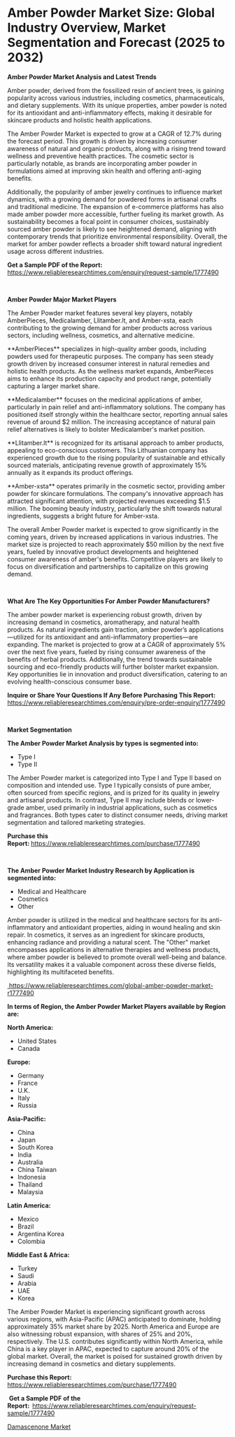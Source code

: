 <p><h1>Amber Powder Market Size: Global Industry Overview, Market Segmentation and Forecast (2025 to 2032)</h1></p><p><strong>Amber Powder Market Analysis and Latest Trends</strong></p>
<p><p>Amber powder, derived from the fossilized resin of ancient trees, is gaining popularity across various industries, including cosmetics, pharmaceuticals, and dietary supplements. With its unique properties, amber powder is noted for its antioxidant and anti-inflammatory effects, making it desirable for skincare products and holistic health applications.</p><p>The Amber Powder Market is expected to grow at a CAGR of 12.7% during the forecast period. This growth is driven by increasing consumer awareness of natural and organic products, along with a rising trend toward wellness and preventive health practices. The cosmetic sector is particularly notable, as brands are incorporating amber powder in formulations aimed at improving skin health and offering anti-aging benefits. </p><p>Additionally, the popularity of amber jewelry continues to influence market dynamics, with a growing demand for powdered forms in artisanal crafts and traditional medicine. The expansion of e-commerce platforms has also made amber powder more accessible, further fueling its market growth. As sustainability becomes a focal point in consumer choices, sustainably sourced amber powder is likely to see heightened demand, aligning with contemporary trends that prioritize environmental responsibility. Overall, the market for amber powder reflects a broader shift toward natural ingredient usage across different industries.</p></p>
<p><strong>Get a Sample PDF of the Report:&nbsp;</strong> <a href="https://www.reliableresearchtimes.com/enquiry/request-sample/1777490?utm_campaign=2233&utm_medium=2&utm_source=Github&utm_content=ia&utm_term=01042025&utm_id=amber-powder">https://www.reliableresearchtimes.com/enquiry/request-sample/1777490</a></p>
<p>&nbsp;</p>
<p><strong>Amber Powder Major Market Players</strong></p>
<p><p>The Amber Powder market features several key players, notably AmberPieces, Medicalamber, Llitamber.lt, and Amber-xsta, each contributing to the growing demand for amber products across various sectors, including wellness, cosmetics, and alternative medicine.</p><p>**AmberPieces** specializes in high-quality amber goods, including powders used for therapeutic purposes. The company has seen steady growth driven by increased consumer interest in natural remedies and holistic health products. As the wellness market expands, AmberPieces aims to enhance its production capacity and product range, potentially capturing a larger market share.</p><p>**Medicalamber** focuses on the medicinal applications of amber, particularly in pain relief and anti-inflammatory solutions. The company has positioned itself strongly within the healthcare sector, reporting annual sales revenue of around $2 million. The increasing acceptance of natural pain relief alternatives is likely to bolster Medicalamber's market position.</p><p>**Llitamber.lt** is recognized for its artisanal approach to amber products, appealing to eco-conscious customers. This Lithuanian company has experienced growth due to the rising popularity of sustainable and ethically sourced materials, anticipating revenue growth of approximately 15% annually as it expands its product offerings.</p><p>**Amber-xsta** operates primarily in the cosmetic sector, providing amber powder for skincare formulations. The company's innovative approach has attracted significant attention, with projected revenues exceeding $1.5 million. The booming beauty industry, particularly the shift towards natural ingredients, suggests a bright future for Amber-xsta.</p><p>The overall Amber Powder market is expected to grow significantly in the coming years, driven by increased applications in various industries. The market size is projected to reach approximately $50 million by the next five years, fueled by innovative product developments and heightened consumer awareness of amber's benefits. Competitive players are likely to focus on diversification and partnerships to capitalize on this growing demand.</p></p>
<p>&nbsp;</p>
<p><strong>What Are The Key Opportunities For Amber Powder Manufacturers?</strong></p>
<p><p>The amber powder market is experiencing robust growth, driven by increasing demand in cosmetics, aromatherapy, and natural health products. As natural ingredients gain traction, amber powder’s applications—utilized for its antioxidant and anti-inflammatory properties—are expanding. The market is projected to grow at a CAGR of approximately 5% over the next five years, fueled by rising consumer awareness of the benefits of herbal products. Additionally, the trend towards sustainable sourcing and eco-friendly products will further bolster market expansion. Key opportunities lie in innovation and product diversification, catering to an evolving health-conscious consumer base.</p></p>
<p><strong>Inquire or Share Your Questions If Any Before Purchasing This Report:</strong> <a href="https://www.reliableresearchtimes.com/enquiry/pre-order-enquiry/1777490?utm_campaign=2233&utm_medium=2&utm_source=Github&utm_content=ia&utm_term=01042025&utm_id=amber-powder">https://www.reliableresearchtimes.com/enquiry/pre-order-enquiry/1777490</a></p>
<p>&nbsp;</p>
<p><strong>Market Segmentation</strong></p>
<p><strong>The Amber Powder Market Analysis by types is segmented into:</strong></p>
<p><ul><li>Type I</li><li>Type II</li></ul></p>
<p><p>The Amber Powder market is categorized into Type I and Type II based on composition and intended use. Type I typically consists of pure amber, often sourced from specific regions, and is prized for its quality in jewelry and artisanal products. In contrast, Type II may include blends or lower-grade amber, used primarily in industrial applications, such as cosmetics and fragrances. Both types cater to distinct consumer needs, driving market segmentation and tailored marketing strategies.</p></p>
<p><strong>Purchase this Report:&nbsp;</strong><a href="https://www.reliableresearchtimes.com/purchase/1777490?utm_campaign=2233&utm_medium=2&utm_source=Github&utm_content=ia&utm_term=01042025&utm_id=amber-powder">https://www.reliableresearchtimes.com/purchase/1777490</a></p>
<p>&nbsp;</p>
<p><strong>The Amber Powder Market Industry Research by Application is segmented into:</strong></p>
<p><ul><li>Medical and Healthcare</li><li>Cosmetics</li><li>Other</li></ul></p>
<p><p>Amber powder is utilized in the medical and healthcare sectors for its anti-inflammatory and antioxidant properties, aiding in wound healing and skin repair. In cosmetics, it serves as an ingredient for skincare products, enhancing radiance and providing a natural scent. The "Other" market encompasses applications in alternative therapies and wellness products, where amber powder is believed to promote overall well-being and balance. Its versatility makes it a valuable component across these diverse fields, highlighting its multifaceted benefits.</p></p>
<p><a href="https://www.reliableresearchtimes.com/global-amber-powder-market-r1777490?utm_campaign=2233&utm_medium=2&utm_source=Github&utm_content=ia&utm_term=01042025&utm_id=amber-powder">&nbsp;https://www.reliableresearchtimes.com/global-amber-powder-market-r1777490</a></p>
<p><strong>In terms of Region, the Amber Powder Market Players available by Region are:</strong></p>
<p>
    <p> <strong> North America: </strong>
        <ul>
            <li>United States</li>
            <li>Canada</li>
        </ul>
        </p> 
    <p> <strong> Europe: </strong>
        <ul>
            <li>Germany</li>
            <li>France</li>
            <li>U.K.</li>
            <li>Italy</li>
            <li>Russia</li>
        </ul>
        </p> 
    <p> <strong> Asia-Pacific: </strong>
        <ul>
            <li>China</li>
            <li>Japan</li>
            <li>South Korea</li>
            <li>India</li>
            <li>Australia</li>
            <li>China Taiwan</li>
            <li>Indonesia</li>
            <li>Thailand</li>
            <li>Malaysia</li>
        </ul>
        </p> 
    <p> <strong> Latin America: </strong>
        <ul>
            <li>Mexico</li>
            <li>Brazil</li>
            <li>Argentina Korea</li>
            <li>Colombia</li>
        </ul>
        </p> 
    <p> <strong> Middle East & Africa: </strong>
        <ul>
            <li>Turkey</li>
            <li>Saudi</li>
            <li>Arabia</li>
            <li>UAE</li>
            <li>Korea</li>
        </ul>
    </p>
    </p>
<p><p>The Amber Powder Market is experiencing significant growth across various regions, with Asia-Pacific (APAC) anticipated to dominate, holding approximately 35% market share by 2025. North America and Europe are also witnessing robust expansion, with shares of 25% and 20%, respectively. The U.S. contributes significantly within North America, while China is a key player in APAC, expected to capture around 20% of the global market. Overall, the market is poised for sustained growth driven by increasing demand in cosmetics and dietary supplements.</p></p>
<p><strong>Purchase this Report: </strong><a href="https://www.reliableresearchtimes.com/purchase/1777490?utm_campaign=2233&utm_medium=2&utm_source=Github&utm_content=ia&utm_term=01042025&utm_id=amber-powder">https://www.reliableresearchtimes.com/purchase/1777490</a></p>
<p>&nbsp;<strong>Get a Sample PDF of the Report:&nbsp;&nbsp;</strong><a href="https://www.reliableresearchtimes.com/enquiry/request-sample/1777490?utm_campaign=2233&utm_medium=2&utm_source=Github&utm_content=ia&utm_term=01042025&utm_id=amber-powder">https://www.reliableresearchtimes.com/enquiry/request-sample/1777490</a></p>
<p><strong></strong></p>
<p><p><a href="https://github.com/NarcisoFerry/Market-Research-Report-List-2/blob/main/damascenone-market.md?utm_campaign=2233&utm_medium=2&utm_source=Github&utm_content=ia&utm_term=01042025&utm_id=amber-powder">Damascenone Market</a></p></p>